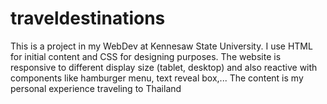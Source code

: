 # traveldestinations
This is a project in my WebDev at Kennesaw State University.
I use HTML for initial content and CSS for designing purposes. The website is responsive to different display size (tablet, desktop) and also reactive with components like hamburger menu, text reveal box,... 
The content is my personal experience traveling to Thailand 

